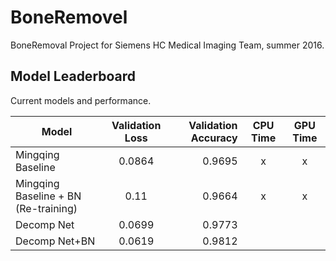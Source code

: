 # BoneRemovel
BoneRemoval Project for Siemens HC Medical Imaging Team, summer 2016.


## Model Leaderboard
Current models and performance.

| Model                  | Validation Loss | Validation Accuracy  | CPU Time | GPU Time|
| -----------------------|:---------------:| --------------------:|:--------:|:-------:|
| Mingqing Baseline      | 0.0864          | 0.9695               |  x|  x|
| Mingqing Baseline + BN (Re-training)      | 0.11      |   0.9664| x | x|
| Decomp Net            | 0.0699     |    0.9773 |
| Decomp Net+BN            | 0.0619     |    0.9812 |
